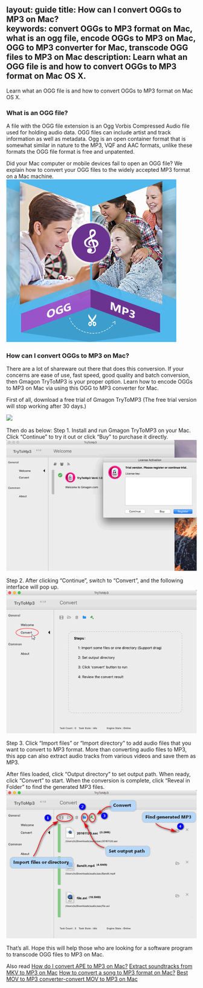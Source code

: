 layout: guide
title: How can I convert OGGs to MP3 on Mac?     
keywords: convert OGGs to MP3 format on Mac, what is an ogg file, encode OGGs to MP3 on Mac, OGG to MP3 converter for Mac, transcode OGG files to MP3 on Mac 
description: Learn what an OGG file is and how to convert OGGs to MP3 format on Mac OS X. 
---
Learn what an OGG file is and how to convert OGGs to MP3 format on Mac OS X. 

### What is an OGG file? 
A file with the OGG file extension is an Ogg Vorbis Compressed Audio file used for holding audio data. OGG files can include artist and track information as well as metadata. Ogg is an open container format that is somewhat similar in nature to the MP3, VQF and AAC formats, unlike these formats the OGG file format is free and unpatented.

Did your Mac computer or mobile devices fail to open an OGG file? We explain how to convert your OGG files to the widely accepted MP3 format on a Mac machine. 
![](../img/ogg-to-mp3-converter.jpg)

### How can I convert OGGs to MP3 on Mac? 
There are a lot of shareware out there that does this conversion. If your concerns are ease of use, fast speed, good quality and batch conversion, then Gmagon TryToMP3 is your proper option. Learn how to encode OGGs to MP3 on Mac via using this OGG to MP3 converter for Mac. 

First of all, download a free trial of Gmagon TryToMP3 (The free trial version will stop working after 30 days.)

<a href="https://gmagon.com/products/store/trytomp3/" target="_blank"> <img src="https://gmagon.com/asset/images/free-download.png"/></a>

Then do as below: 
Step 1. Install and run Gmagon TryToMP3 on your Mac. Click “Continue” to try it out or click “Buy” to purchase it directly.  
![](../img/continue.png)

Step 2. After clicking “Continue”, switch to “Convert”, and the following interface will pop up. 
![](../img/convert.png)

Step 3. Click “Import files” or “Import directory” to add audio files that you want to convert to MP3 format. More than converting audio files to MP3, this app can also extract audio tracks from various videos and save them as MP3. 

After files loaded, click “Output directory” to set output path. When ready, click “Convert” to start. When the conversion is complete, click “Reveal in Folder” to find the generated MP3 files.  
![](../img/steps.png)

That’s all. Hope this will help those who are looking for a software program to transcode OGG files to MP3 on Mac. 

Also read
<a href="https://gmagon.com/guide/trytomp3/convert-ape-to-mp3-mac.html" target="_blank" >How do I convert APE to MP3 on Mac?</a>
<a href="https://gmagon.com/guide/trytomp3/extract-mkv-audio-to-mp3-mac.html" target="_blank" >Extract soundtracks from MKV to MP3 on Mac</a>
<a href="https://gmagon.com/guide/trytomp3/convert-audio-to-mp3-mac.html" target="_blank" >How to convert a song to MP3 format on Mac?</a>
<a href="https://gmagon.com/guide/trytomp3/best-mov-to-mp3-converter.html" target="_blank" >Best MOV to MP3 converter-convert MOV to MP3 on Mac</a>
